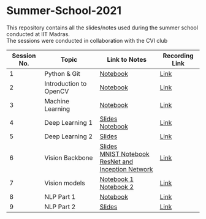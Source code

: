# Summer-School-2021
This repository contains all the slides/notes used during the summer school conducted at IIT Madras. <br>
The sessions were conducted in collaboration with the CVI club


| Session No.| Topic | Link to Notes | Recording Link |
|------------|--------|--------------|----------------|
| 1 | Python & Git| [Notebook](https://colab.research.google.com/github/Vinayak-VG/SummerSchool-Assignment) | [Link](https://drive.google.com/file/d/1C2WUfQL3x06Kpl-xOgTb0x3srq-c8kxU/view?usp=sharing) |
| 2 | Introduction to OpenCV | [Notebook](https://colab.research.google.com/github/sgauthamr2001/cv-session/blob/main/cv_session.ipynb) | [Link](https://drive.google.com/file/d/1jNPti1o6eavgcLJ02yfvna208fnk34a6/view?usp=sharing) |
|3 | Machine Learning | [Notebook](https://colab.research.google.com/drive/1CekCToXAKB7Ife1r1Ya8Vz9PfDpUjuA3) | [Link](https://drive.google.com/file/d/1KTWEpQUSBb9YdY6cCa6QZvqKbomQNfoc/view?usp=sharing) |
|4 | Deep Learning 1 | [Slides](https://drive.google.com/file/d/1ct-RZl65DNO9MHTlrKDwicUm6Xz2BGrG/view) <br> [Notebook](https://colab.research.google.com/drive/1ZDVA1bvEJtv1fwjRF8OCjTV1uqcGQl2H?usp=sharing)| [Link](https://smailiitmacin-my.sharepoint.com/:v:/g/personal/ed19b030_smail_iitm_ac_in/EWH0plv7AHJOguGKtGA_Ix0BSNbbKb1Bk9CX9EeQSoh58g?e=1nqNb2) |
|5| Deep Learning 2 | [Slides](https://github.com/analytics-club-iitm/Summer-School-2021/blob/main/session5/DL_session_2.pdf) | [Link](https://drive.google.com/file/d/1Ek4Z2tihbln8gKO1U6UB7cSNXacr6FSd/view?usp=sharing) |
|6| Vision Backbone | [Slides](https://docs.google.com/presentation/d/19E5CO4V_WB8SFr7eRr-uxDJV2tz9shV88vrkRB-sWnc/edit?usp=sharing) <br> [MNIST Notebook](https://colab.research.google.com/drive/1qnyPEp4ih5DyCMGfwrk4wF6p0U82Gsq6) <br> [ResNet and Inception Network](https://colab.research.google.com/drive/17ptUf8k-GJ5SkhRGP9Qf0k_Dsz5tAOqA?usp=sharing)| [Link](https://drive.google.com/file/d/1RyEfpvGtR1vnRQE5l1HVLU5YSLPMySJE/view?usp=sharing) |
|7| Vision models |  [Notebook 1](https://colab.research.google.com/drive/19srANmNmRYnpoQkaam_tP2IyrpzidiTP) <br> [Notebook 2](https://colab.research.google.com/drive/179PpG9ODBgB_3dLvByde-b4hesPSQ17H?usp=sharing) | [Link](https://smailiitmacin-my.sharepoint.com/:v:/g/personal/ed19b001_smail_iitm_ac_in/EZPpDVj8guFLs-oQfwDVMgwBftfTsR1wfvc2Ym7cDRo4gQ?e=sB9Fc6) |
|8| NLP Part 1 | [Notebook](https://colab.research.google.com/drive/16dxRgiBqEtJvE5EutovsoVRwzwYt_h1b?usp=sharing) | [Link](https://smailiitmacin.sharepoint.com/:v:/s/DLmasterclassSummerSchool-group/ESYKULSAGKFLhTZNIMQQZO4BsybFYmiwg_RB-kc826q_gA?e=CXKwWV) |
|9| NLP Part 2 | [Slides](https://github.com/analytics-club-iitm/Summer-School-2021/blob/main/session9/NMT.pdf) | [Link](https://drive.google.com/file/d/17FD4WqPmtgxyOt9-YPlxvhJGokA8XAbT/view?usp=sharing) |
